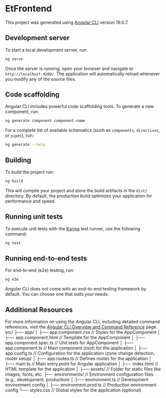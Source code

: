 # EtFrontend

This project was generated using [Angular CLI](https://github.com/angular/angular-cli) version 19.0.7.

## Development server

To start a local development server, run:

```bash
ng serve
```

Once the server is running, open your browser and navigate to `http://localhost:4200/`. The application will automatically reload whenever you modify any of the source files.

## Code scaffolding

Angular CLI includes powerful code scaffolding tools. To generate a new component, run:

```bash
ng generate component component-name
```

For a complete list of available schematics (such as `components`, `directives`, or `pipes`), run:

```bash
ng generate --help
```

## Building

To build the project run:

```bash
ng build
```

This will compile your project and store the build artifacts in the `dist/` directory. By default, the production build optimizes your application for performance and speed.

## Running unit tests

To execute unit tests with the [Karma](https://karma-runner.github.io) test runner, use the following command:

```bash
ng test
```

## Running end-to-end tests

For end-to-end (e2e) testing, run:

```bash
ng e2e
```

Angular CLI does not come with an end-to-end testing framework by default. You can choose one that suits your needs.

## Additional Resources

For more information on using the Angular CLI, including detailed command references, visit the [Angular CLI Overview and Command Reference](https://angular.dev/tools/cli) page.
src/
├── app/
│ ├── app.component.css // Styles for the AppComponent
│ ├── app.component.html // Template for the AppComponent
│ ├── app.component.spec.ts // Unit tests for AppComponent
│ ├── app.component.ts // Main component (root) for the application
│ ├── app.config.ts // Configuration for the application (zone change detection, router setup)
│ ├── app.routes.ts // Defines routes for the application
│ ├── main.ts // Main entry point for Angular application
│ ├── index.html // HTML template for the application
│
├── assets/ // Folder for static files like images, fonts, etc.
├── environments/ // Environment configuration files (e.g., development, production)
│ ├── environment.ts // Development environment config
│ ├── environment.prod.ts // Production environment config
└── styles.css // Global styles for the application (optional)

